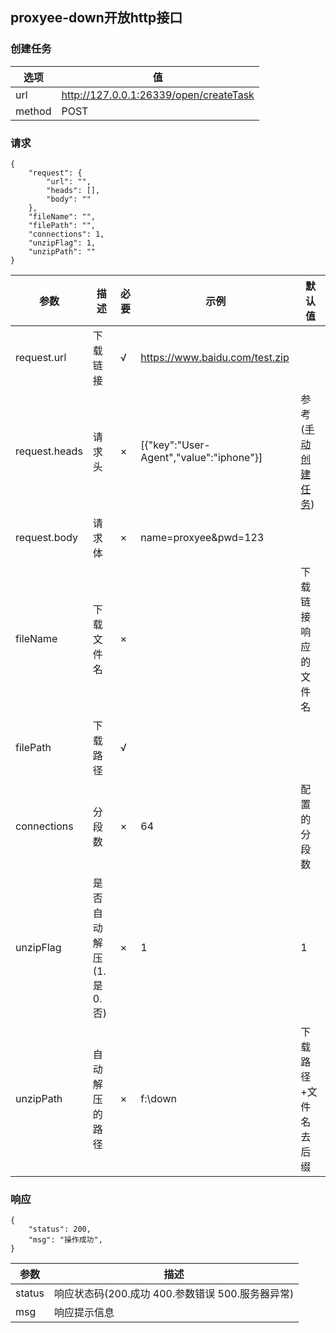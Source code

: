 ## proxyee-down开放http接口
### 创建任务
选项 | 值
---|---
url | http://127.0.0.1:26339/open/createTask
method | POST  

### 请求
```
{
    "request": {
        "url": "",
        "heads": [],
        "body": ""
    },
    "fileName": "",
    "filePath": "",
    "connections": 1,
    "unzipFlag": 1,
    "unzipPath": ""
}
```
参数 | 描述 | 必要 | 示例 | 默认值
---|---|---|---|---
request.url | 下载链接 | √ | https://www.baidu.com/test.zip |
request.heads | 请求头 | × | [{"key":"User-Agent","value":"iphone"}] | 参考([手动创建任务](https://github.com/monkeyWie/proxyee-down/blob/master/.guide/common/create/read.md))
request.body | 请求体 | × | name=proxyee&pwd=123 |
fileName | 下载文件名 | × |  | 下载链接响应的文件名
filePath | 下载路径 | √ | |
connections | 分段数 | × | 64 | 配置的分段数
unzipFlag | 是否自动解压(1.是 0.否) | × | 1 | 1
unzipPath | 自动解压的路径 | × | f:\down | 下载路径+文件名去后缀
### 响应
```
{
    "status": 200,
    "msg": "操作成功",
}
```
参数 | 描述 
---|---
status | 响应状态码(200.成功 400.参数错误 500.服务器异常)
msg | 响应提示信息



